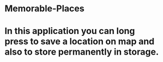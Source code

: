 # Memorable-Places

# In this application you can long press to save a location on map and also to store permanently in storage.
